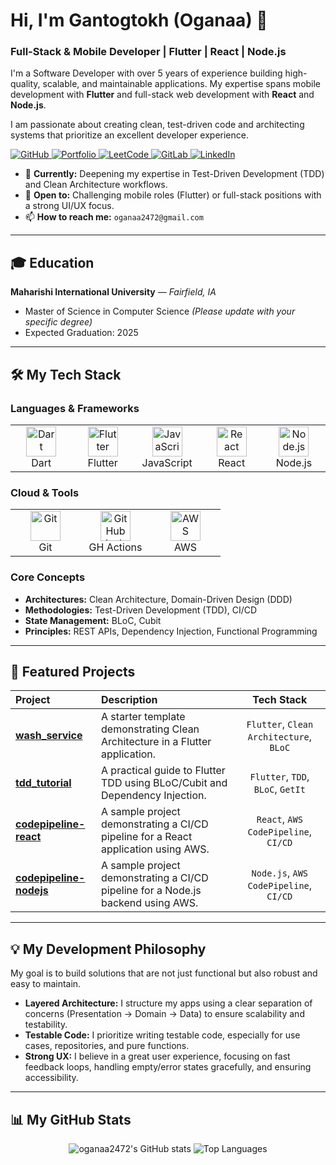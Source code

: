 # Hi, I'm Gantogtokh (Oganaa) 👋

### Full-Stack & Mobile Developer | Flutter | React | Node.js

I'm a Software Developer with over 5 years of experience building high-quality, scalable, and maintainable applications. My expertise spans mobile development with **Flutter** and full-stack web development with **React** and **Node.js**.

I am passionate about creating clean, test-driven code and architecting systems that prioritize an excellent developer experience.

<p align="left">
  <a href="https://github.com/oganaa2472" target="_blank">
    <img src="https://img.shields.io/badge/GitHub-100000?style=for-the-badge&logo=github&logoColor=white" alt="GitHub"/>
  </a>
  <a href="https://portfolio-kohl-phi-92.vercel.app/" target="_blank">
    <img src="https://img.shields.io/badge/My_Portfolio-000?style=for-the-badge&logo=ko-fi&logoColor=white" alt="Portfolio"/>
  </a>
  <a href="https://leetcode.com/u/oganaa2472/" target="_blank">
    <img src="https://img.shields.io/badge/-LeetCode-FFA116?style=for-the-badge&logo=LeetCode&logoColor=black" alt="LeetCode"/>
  </a>
  <a href="https://gitlab.com/Gantogtokh" target="_blank">
    <img src="https://img.shields.io/badge/GitLab-FC6D26?style=for-the-badge&logo=gitlab&logoColor=white" alt="GitLab"/>
  </a>
  <a href="https://linkedin.com/in/your-linkedin-username" target="_blank">
    <img src="https://img.shields.io/badge/linkedin-%230077B5.svg?style=for-the-badge&logo=linkedin&logoColor=white" alt="LinkedIn"/>
  </a>
</p>

- 🌱 **Currently:** Deepening my expertise in Test-Driven Development (TDD) and Clean Architecture workflows.
- 👯 **Open to:** Challenging mobile roles (Flutter) or full-stack positions with a strong UI/UX focus.
- 📫 **How to reach me:** `oganaa2472@gmail.com`

---

## 🎓 Education
**Maharishi International University** — *Fairfield, IA*
- Master of Science in Computer Science *(Please update with your specific degree)*
- Expected Graduation: 2025

---

## 🛠️ My Tech Stack

### Languages & Frameworks
<table>
  <tr>
    <td align="center" width="96">
        <img src="https://cdn.jsdelivr.net/gh/devicons/devicon/icons/dart/dart-original.svg" width="48" height="48" alt="Dart" />
      <br>Dart
    </td>
    <td align="center" width="96">
        <img src="https://cdn.jsdelivr.net/gh/devicons/devicon/icons/flutter/flutter-original.svg" width="48" height="48" alt="Flutter" />
      <br>Flutter
    </td>
    <td align="center" width="96">
        <img src="https://cdn.jsdelivr.net/gh/devicons/devicon/icons/javascript/javascript-original.svg" width="48" height="48" alt="JavaScript" />
      <br>JavaScript
    </td>
    <td align="center" width="96">
        <img src="https://cdn.jsdelivr.net/gh/devicons/devicon/icons/react/react-original.svg" width="48" height="48" alt="React" />
      <br>React
    </td>
    <td align="center" width="96">
        <img src="https://cdn.jsdelivr.net/gh/devicons/devicon/icons/nodejs/nodejs-original.svg" width="48" height="48" alt="Node.js" />
      <br>Node.js
    </td>
  </tr>
</table>

### Cloud & Tools
<table>
  <tr>
    <td align="center" width="96">
        <img src="https://cdn.jsdelivr.net/gh/devicons/devicon/icons/git/git-original.svg" width="48" height="48" alt="Git" />
      <br>Git
    </td>
    <td align="center" width="96">
        <img src="https://cdn.jsdelivr.net/gh/devicons/devicon/icons/githubactions/githubactions-original.svg" width="48" height="48" alt="GitHub Actions" />
      <br>GH Actions
    </td>
    <td align="center" width="96">
        <img src="https://cdn.jsdelivr.net/gh/devicons/devicon/icons/amazonwebservices/amazonwebservices-original.svg" width="48" height="48" alt="AWS" />
      <br>AWS
    </td>
  </tr>
</table>

### Core Concepts
- **Architectures:** Clean Architecture, Domain-Driven Design (DDD)
- **Methodologies:** Test-Driven Development (TDD), CI/CD
- **State Management:** BLoC, Cubit
- **Principles:** REST APIs, Dependency Injection, Functional Programming

---

## 🚀 Featured Projects

| Project | Description | Tech Stack |
| :--- | :--- | :---: |
| **[wash_service](https://github.com/oganaa2472/wash_service)** | A starter template demonstrating Clean Architecture in a Flutter application. | `Flutter`, `Clean Architecture`, `BLoC` |
| **[tdd_tutorial](https://github.com/oganaa2472/tdd_tutorial)** | A practical guide to Flutter TDD using BLoC/Cubit and Dependency Injection. | `Flutter`, `TDD`, `BLoC`, `GetIt` |
| **[codepipeline-react](https://github.com/oganaa2472/codepipeline-react)** | A sample project demonstrating a CI/CD pipeline for a React application using AWS. | `React`, `AWS CodePipeline`, `CI/CD` |
| **[codepipeline-nodejs](https://github.com/oganaa2472/codepipeline-nodejs)** | A sample project demonstrating a CI/CD pipeline for a Node.js backend using AWS. | `Node.js`, `AWS CodePipeline`, `CI/CD` |

---

## 💡 My Development Philosophy

My goal is to build solutions that are not just functional but also robust and easy to maintain.

- **Layered Architecture:** I structure my apps using a clear separation of concerns (Presentation → Domain → Data) to ensure scalability and testability.
- **Testable Code:** I prioritize writing testable code, especially for use cases, repositories, and pure functions.
- **Strong UX:** I believe in a great user experience, focusing on fast feedback loops, handling empty/error states gracefully, and ensuring accessibility.

---

## 📊 My GitHub Stats

<p align="center">
  <img src="https://github-readme-stats.vercel.app/api?username=oganaa2472&show_icons=true&theme=radical" alt="oganaa2472's GitHub stats" />
  <img src="https://github-readme-stats.vercel.app/api/top-langs/?username=oganaa2472&layout=compact&theme=radical" alt="Top Languages" />
</p>

